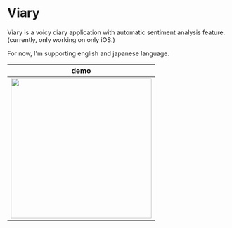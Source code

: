 # Viary

Viary is a voicy diary application with automatic sentiment analysis feature. (currently, only working on only iOS.)

For now, I'm supporting english and japanese language.

|demo|
|---|
|<img src="https://user-images.githubusercontent.com/44002126/205939748-e1763cae-289d-414f-b10b-47e37f3d7eb1.gif" width=320px>|

